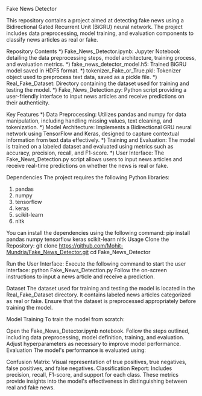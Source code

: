 Fake News Detector




This repository contains a project aimed at detecting fake news using a Bidirectional Gated Recurrent Unit (BiGRU) neural network. The project includes data preprocessing, model training, and evaluation components to classify news articles as real or fake.





Repository Contents
*) Fake_News_Detector.ipynb: Jupyter Notebook detailing the data preprocessing steps, model architecture, training process, and evaluation metrics.
*) fake_news_detector_model.h5: Trained BiGRU model saved in HDF5 format.
*) tokenizer_Fake_or_True.pkl: Tokenizer object used to preprocess text data, saved as a pickle file.
*) Real_Fake_Dataset: Directory containing the dataset used for training and testing the model.
*) Fake_News_Detection.py: Python script providing a user-friendly interface to input news articles and receive predictions on their authenticity.




Key Features
*) Data Preprocessing: Utilizes pandas and numpy for data manipulation, including handling missing values, text cleaning, and tokenization.
*) Model Architecture: Implements a Bidirectional GRU neural network using TensorFlow and Keras, designed to capture contextual information from text data effectively.
*) Training and Evaluation: The model is trained on a labeled dataset and evaluated using metrics such as accuracy, precision, recall, and F1-score.
*) User Interface: The Fake_News_Detection.py script allows users to input news articles and receive real-time predictions on whether the news is real or fake.




Dependencies
The project requires the following Python libraries:
1. pandas
2. numpy
3. tensorflow
4. keras
5. scikit-learn
6. nltk




You can install the dependencies using the following command:
pip install pandas numpy tensorflow keras scikit-learn nltk
Usage
Clone the Repository:
git clone https://github.com/Mohit-Mundria/Fake_News_Detector.git
cd Fake_News_Detector




Run the User Interface:
Execute the following command to start the user interface:
python Fake_News_Detection.py
Follow the on-screen instructions to input a news article and receive a prediction.



Dataset
The dataset used for training and testing the model is located in the Real_Fake_Dataset directory. It contains labeled news articles categorized as real or fake. Ensure that the dataset is preprocessed appropriately before training the model.



Model Training
To train the model from scratch:



Open the Fake_News_Detector.ipynb notebook.
Follow the steps outlined, including data preprocessing, model definition, training, and evaluation.
Adjust hyperparameters as necessary to improve model performance.
Evaluation
The model's performance is evaluated using:

Confusion Matrix: Visual representation of true positives, true negatives, false positives, and false negatives.
Classification Report: Includes precision, recall, F1-score, and support for each class.
These metrics provide insights into the model's effectiveness in distinguishing between real and fake news.
